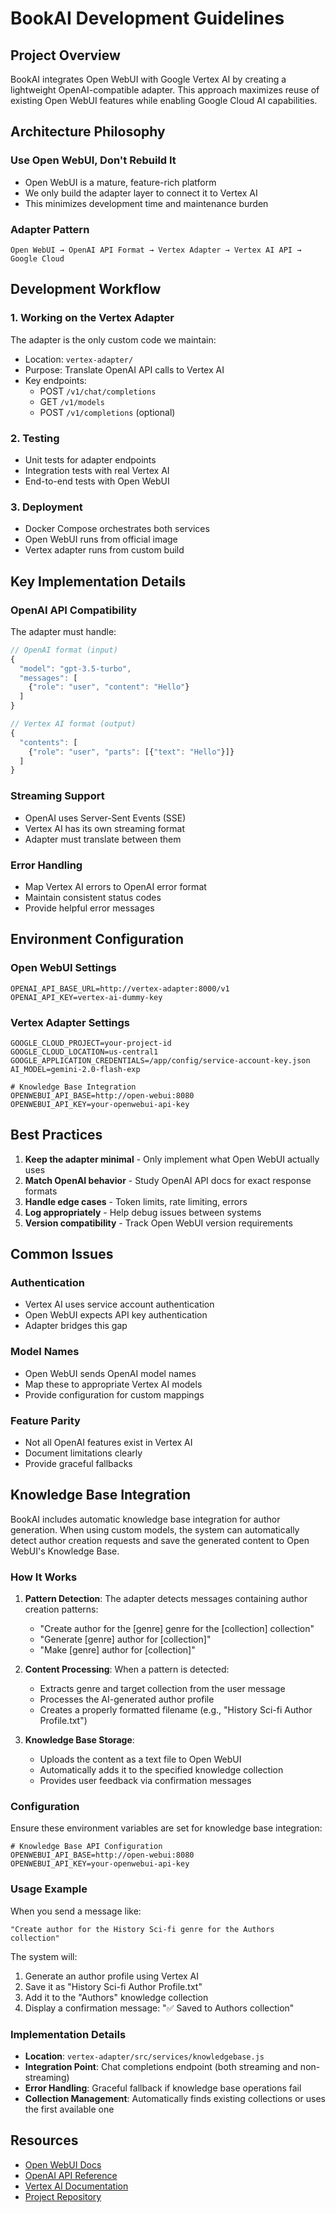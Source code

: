 # BookAI Development Guidelines

## Project Overview

BookAI integrates Open WebUI with Google Vertex AI by creating a lightweight OpenAI-compatible adapter. This approach maximizes reuse of existing Open WebUI features while enabling Google Cloud AI capabilities.

## Architecture Philosophy

### Use Open WebUI, Don't Rebuild It
- Open WebUI is a mature, feature-rich platform
- We only build the adapter layer to connect it to Vertex AI
- This minimizes development time and maintenance burden

### Adapter Pattern
```
Open WebUI → OpenAI API Format → Vertex Adapter → Vertex AI API → Google Cloud
```

## Development Workflow

### 1. Working on the Vertex Adapter
The adapter is the only custom code we maintain:
- Location: `vertex-adapter/`
- Purpose: Translate OpenAI API calls to Vertex AI
- Key endpoints:
  - POST `/v1/chat/completions`
  - GET `/v1/models`
  - POST `/v1/completions` (optional)

### 2. Testing
- Unit tests for adapter endpoints
- Integration tests with real Vertex AI
- End-to-end tests with Open WebUI

### 3. Deployment
- Docker Compose orchestrates both services
- Open WebUI runs from official image
- Vertex adapter runs from custom build

## Key Implementation Details

### OpenAI API Compatibility
The adapter must handle:
```javascript
// OpenAI format (input)
{
  "model": "gpt-3.5-turbo",
  "messages": [
    {"role": "user", "content": "Hello"}
  ]
}

// Vertex AI format (output)
{
  "contents": [
    {"role": "user", "parts": [{"text": "Hello"}]}
  ]
}
```

### Streaming Support
- OpenAI uses Server-Sent Events (SSE)
- Vertex AI has its own streaming format
- Adapter must translate between them

### Error Handling
- Map Vertex AI errors to OpenAI error format
- Maintain consistent status codes
- Provide helpful error messages

## Environment Configuration

### Open WebUI Settings
```env
OPENAI_API_BASE_URL=http://vertex-adapter:8000/v1
OPENAI_API_KEY=vertex-ai-dummy-key
```

### Vertex Adapter Settings
```env
GOOGLE_CLOUD_PROJECT=your-project-id
GOOGLE_CLOUD_LOCATION=us-central1
GOOGLE_APPLICATION_CREDENTIALS=/app/config/service-account-key.json
AI_MODEL=gemini-2.0-flash-exp

# Knowledge Base Integration
OPENWEBUI_API_BASE=http://open-webui:8080
OPENWEBUI_API_KEY=your-openwebui-api-key
```

## Best Practices

1. **Keep the adapter minimal** - Only implement what Open WebUI actually uses
2. **Match OpenAI behavior** - Study OpenAI API docs for exact response formats
3. **Handle edge cases** - Token limits, rate limiting, errors
4. **Log appropriately** - Help debug issues between systems
5. **Version compatibility** - Track Open WebUI version requirements

## Common Issues

### Authentication
- Vertex AI uses service account authentication
- Open WebUI expects API key authentication
- Adapter bridges this gap

### Model Names
- Open WebUI sends OpenAI model names
- Map these to appropriate Vertex AI models
- Provide configuration for custom mappings

### Feature Parity
- Not all OpenAI features exist in Vertex AI
- Document limitations clearly
- Provide graceful fallbacks

## Knowledge Base Integration

BookAI includes automatic knowledge base integration for author generation. When using custom models, the system can automatically detect author creation requests and save the generated content to Open WebUI's Knowledge Base.

### How It Works

1. **Pattern Detection**: The adapter detects messages containing author creation patterns:
   - "Create author for the [genre] genre for the [collection] collection"
   - "Generate [genre] author for [collection]"
   - "Make [genre] author for [collection]"

2. **Content Processing**: When a pattern is detected:
   - Extracts genre and target collection from the user message
   - Processes the AI-generated author profile
   - Creates a properly formatted filename (e.g., "History Sci-fi Author Profile.txt")

3. **Knowledge Base Storage**: 
   - Uploads the content as a text file to Open WebUI
   - Automatically adds it to the specified knowledge collection
   - Provides user feedback via confirmation messages

### Configuration

Ensure these environment variables are set for knowledge base integration:

```env
# Knowledge Base API Configuration
OPENWEBUI_API_BASE=http://open-webui:8080
OPENWEBUI_API_KEY=your-openwebui-api-key
```

### Usage Example

When you send a message like:
```
"Create author for the History Sci-fi genre for the Authors collection"
```

The system will:
1. Generate an author profile using Vertex AI
2. Save it as "History Sci-fi Author Profile.txt"
3. Add it to the "Authors" knowledge collection
4. Display a confirmation message: "✅ Saved to Authors collection"

### Implementation Details

- **Location**: `vertex-adapter/src/services/knowledgebase.js`
- **Integration Point**: Chat completions endpoint (both streaming and non-streaming)
- **Error Handling**: Graceful fallback if knowledge base operations fail
- **Collection Management**: Automatically finds existing collections or uses the first available one

## Resources

- [Open WebUI Docs](https://docs.openwebui.com/)
- [OpenAI API Reference](https://platform.openai.com/docs/api-reference)
- [Vertex AI Documentation](https://cloud.google.com/vertex-ai/docs)
- [Project Repository](https://github.com/hoangvu71/BookAI)